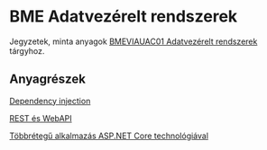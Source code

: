 # BME Adatvezérelt rendszerek

Jegyzetek, minta anyagok [BMEVIAUAC01 Adatvezérelt rendszerek](https://www.aut.bme.hu/Course/adatvezerelt) tárgyhoz.

## Anyagrészek

[Dependency injection](./Dependency-Injection)

[REST és WebAPI](./Rest-WebApi)

[Többrétegű alkalmazás ASP.NET Core technológiával](./Tobbretegu-AspNet)
